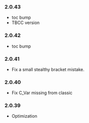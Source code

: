 ### 2.0.43
- toc bump
- TBCC version

### 2.0.42
- toc bump

### 2.0.41
- Fix a small stealthy bracket mistake.

### 2.0.40
- Fix C_Var missing from classic

### 2.0.39
- Optimization